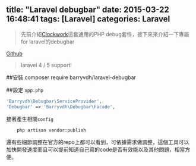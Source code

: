 title: "Laravel debugbar"
date: 2015-03-22 16:48:41
tags: [Laravel]
categories: Laravel
---

>先前介紹[Clockwork](http://mombuyish.github.io/php/2015/03/13/Clockwork/)這套通用的PHP debug套件，接下來來介紹一下專屬for laravel的debugbar


[Github](https://github.com/barryvdh/laravel-debugbar)

>laravel 4 / 5 support!

##安裝
    composer require barryvdh/laravel-debugbar

##設定
`app.php`
``` php
'Barryvdh\Debugbar\ServiceProvider',
'Debugbar' => 'Barryvdh\Debugbar\Facade',
```
接著產生相關`config`

``` bash
    php artisan vendor:publish
```

還有些細節調整在官方的repo上都可以看到，可依據需求做調整，這個工具可以加快開發速度而且可以提前知道自己寫的code是否有效能以及其他問題，相當方便。